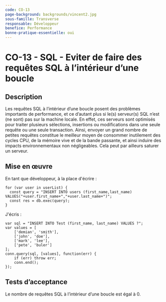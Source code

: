 ```yaml
---
code: CO-13
page-background: backgrounds/vincent2.jpg
sous-famille: Transverse
responsable: Développeur
benefice: Performance
bonne-pratique-essentielle: oui
---
```

# CO-13 - SQL - Eviter de faire des requêtes SQL à l’intérieur d’une boucle

## Description

Les requêtes SQL à l’intérieur d’une boucle posent des problèmes importants de performance, et ce d’autant plus si le(s) serveur(s) SQL n’est (ne sont) pas sur la machine locale. En effet, ces serveurs sont optimisés pour traiter plusieurs sélections, insertions ou modifications dans une seule requête ou une seule transaction. Ainsi, envoyer un grand nombre de petites requêtes constitue le meilleur moyen de consommer inutilement des cycles CPU, de la mémoire vive et de la bande passante, et ainsi induire des impacts environnementaux non négligeables. Cela peut par ailleurs saturer un serveur.

## Mise en œuvre

En tant que développeur, à la place d'écrire :

```
for (var user in userList) {
  const query = "INSERT INTO users (first_name,last_name) VALUES("+user.first_name+","+user.last_name+")";
  const res = db.exec(query);
}
```

J'écris :

```
var sql = "INSERT INTO Test (first_name, last_name) VALUES ?";
var values = [
    ['demian', 'smith'],
    ['john', 'doe'],
    ['mark', 'lee'],
    ['pete', 'buler']
];
conn.query(sql, [values], function(err) {
    if (err) throw err;
    conn.end();
});
```

## Tests d’acceptance

Le nombre de requêtes SQL à l’intérieur d’une boucle est égal à 0.
